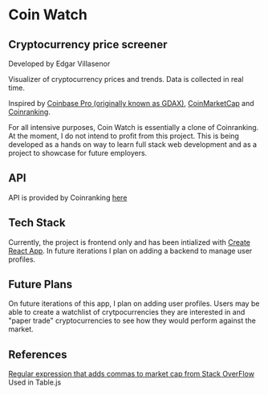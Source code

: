 # Coin Watch
## Cryptocurrency price screener
Developed by Edgar Villasenor

Visualizer of cryptocurrency prices and trends. Data is collected in real time.

Inspired by [Coinbase Pro (originally known as GDAX)](https://pro.coinbase.com/), [CoinMarketCap](https://coinmarketcap.com/) and [Coinranking](https://coinranking.com/).

For all intensive purposes, Coin Watch is essentially a clone of Coinranking. At the moment, I do not intend to profit from this project. This is being developed as a hands on way to learn full stack web development and as a project to showcase for future employers.

## API
API is provided by Coinranking [here](https://docs.coinranking.com/)

## Tech Stack
Currently, the project is frontend only and has been intialized with [Create React App](https://github.com/facebook/create-react-app). In future iterations I plan on adding a backend to manage user profiles.


## Future Plans
On future iterations of this app, I plan on adding user profiles. Users may be able to create a watchlist of crytpocurrencies they are interested in and "paper trade" cryptocurrencies to see how they would perform against the market.

## References
[Regular expression that adds commas to market cap from Stack OverFlow](https://stackoverflow.com/questions/2901102/how-to-print-a-number-with-commas-as-thousands-separators-in-javascript)
Used in Table.js